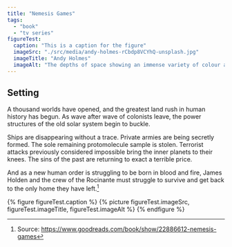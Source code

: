 ```yaml
---
title: "Nemesis Games"
tags:
  - "book"
  - "tv series"
figureTest:
  caption: "This is a caption for the figure"
  imageSrc: "./src/media/andy-holmes-rCbdp8VCYhQ-unsplash.jpg"
  imageTitle: "Andy Holmes"
  imageAlt: "The depths of space showing an immense variety of colour across millions of stars."
---
```


## Setting

A thousand worlds have opened, and the greatest land rush in human history has begun. As wave after wave of colonists leave, the power structures of the old solar system begin to buckle.

Ships are disappearing without a trace. Private armies are being secretly formed. The sole remaining protomolecule sample is stolen. Terrorist attacks previously considered impossible bring the inner planets to their knees. The sins of the past are returning to exact a terrible price.

And as a new human order is struggling to be born in blood and fire, James Holden and the crew of the Rocinante must struggle to survive and get back to the only home they have left.[^1]

{% figure figureTest.caption %}
  {% picture figureTest.imageSrc, figureTest.imageTitle, figureTest.imageAlt %}
{% endfigure %}

[^1]: Source: https://www.goodreads.com/book/show/22886612-nemesis-games